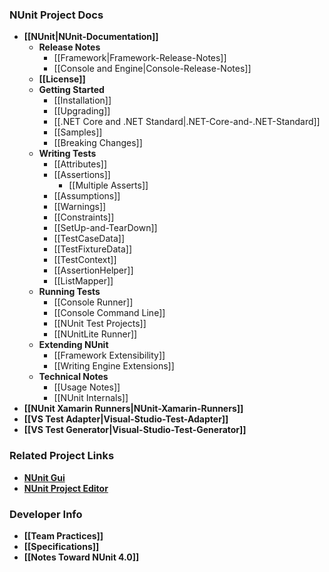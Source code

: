 ### NUnit Project Docs

* **[[NUnit|NUnit-Documentation]]**
  * **Release Notes**<br/>
    * [[Framework|Framework-Release-Notes]]
    * [[Console and Engine|Console-Release-Notes]]
  * **[[License]]**<br/>
  * **Getting Started**
    * [[Installation]]
    * [[Upgrading]]
    * [[.NET Core and .NET Standard|.NET-Core-and-.NET-Standard]]
    * [[Samples]]
    * [[Breaking Changes]]
  * **Writing Tests**
    * [[Attributes]]
    * [[Assertions]]
      * [[Multiple Asserts]]
    * [[Assumptions]]
    * [[Warnings]]
    * [[Constraints]]
    * [[SetUp-and-TearDown]]
    * [[TestCaseData]]
    * [[TestFixtureData]]
    * [[TestContext]]
    * [[AssertionHelper]]
    * [[ListMapper]]
  * **Running Tests**
    * [[Console Runner]]
    * [[Console Command Line]]
    * [[NUnit Test Projects]]
    * [[NUnitLite Runner]]
  * **Extending NUnit**
    * [[Framework Extensibility]]
    * [[Writing Engine Extensions]]
  * **Technical Notes**
    * [[Usage Notes]]
    * [[NUnit Internals]]
* **[[NUnit Xamarin Runners|NUnit-Xamarin-Runners]]**
* **[[VS Test Adapter|Visual-Studio-Test-Adapter]]**
* **[[VS Test Generator|Visual-Studio-Test-Generator]]**

### Related Project Links
* **[NUnit Gui](https://github.com/CharliePoole/nunit-gui/wiki)**
* **[NUnit Project Editor](https://github.com/CharliePoole/nunit-project-editor/wiki/Project-Editor)**

### Developer Info

 * **[[Team Practices]]**
 * **[[Specifications]]**
* **[[Notes Toward NUnit 4.0]]**
